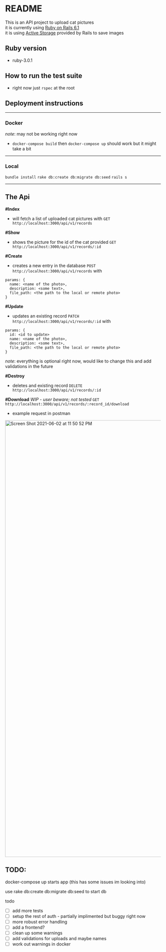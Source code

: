 # README

This is an API project to upload cat pictures \
it is currently using [Ruby on Rails 6.1](https://edgeguides.rubyonrails.org/6_1_release_notes.html) \
it is using [Active Storage](https://edgeguides.rubyonrails.org/active_storage_overview.html) provided by Rails to save images


## Ruby version
- ruby-3.0.1


## How to run the test suite
- right now just `rspec` at the root


## Deployment instructions
----------
### **Docker** 
  _note_: may not be working right now
  - `docker-compose build` then `docker-compose up` should work but it might take a bit

----------
### **Local**
  `bundle install`
  `rake db:create db:migrate db:seed`
  `rails s`
  
  
----------
## The Api

  **#Index**
  - will fetch a list of uploaded cat pictures with
  `GET http://localhost:3000/api/v1/records`

  **#Show**
  - shows the picture for the id of the cat provided
  `GET http://localhost:3000/api/v1/records/:id`

  **#Create**
  - creates a new entry in the database
  `POST http://localhost:3000/api/v1/records`
  with
  ```
  params: {
    name: <name of the photo>,
    description: <some text>,
    file_path: <the path to the local or remote photo>
  }
  ```

  **#Update**
  - updates an existing record
  `PATCH  http://localhost:3000/api/v1/records/:id`
    with
  ```
  params: {
    id: <id to update>
    name: <name of the photo>,
    description: <some text>,
    file_path: <the path to the local or remote photo>
  }
  ```
  _note_: everything is optional right now, would like to change this and add validations in the future

  **#Destroy**
  - deletes and existing record
  `DELETE  http://localhost:3000/api/v1/records/:id`

  **#Download** _WIP - user beware; not tested_
  `GET  http://localhost:3000/api/v1/records/:record_id/download`

- example request in postman

<img width="1413" alt="Screen Shot 2021-06-02 at 11 50 52 PM" src="https://user-images.githubusercontent.com/37341069/120584149-6a26c500-c3fd-11eb-9467-214ae71cfb3e.png">


## TODO:
docker-compose up starts app (this has some issues im looking into)

use rake db:create db:migrate db:seed to start db

todo

- [ ] add more tests
- [ ] setup the rest of auth - partially implimented but buggy right now
- [ ] more robust error handling
- [ ] add a frontend?
- [ ] clean up some warnings
- [ ] add validations for uploads and maybe names
- [ ] work out warnings in docker
